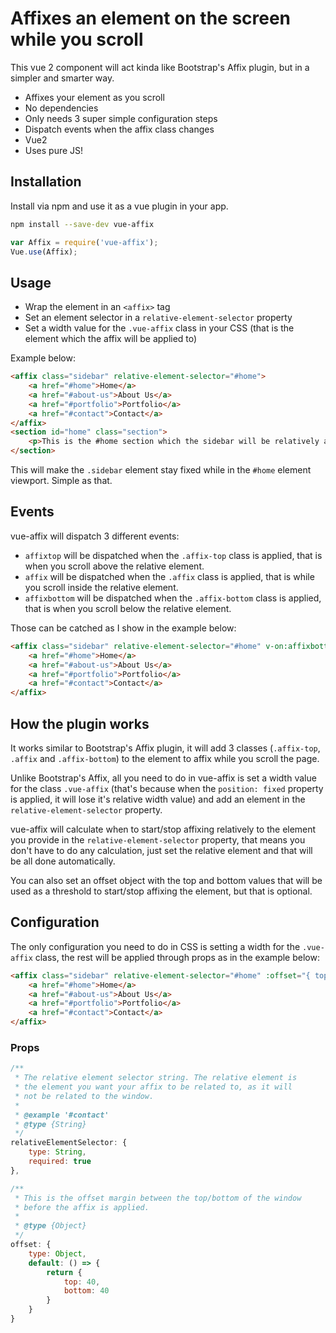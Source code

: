 # Affixes an element on the screen while you scroll
This vue 2 component will act kinda like Bootstrap's Affix plugin, but in a simpler and smarter way.

 - Affixes your element as you scroll
 - No dependencies
 - Only needs 3 super simple configuration steps
 - Dispatch events when the affix class changes
 - Vue2
 - Uses pure JS!

## Installation
Install via npm and use it as a vue plugin in your app.

```bash
npm install --save-dev vue-affix
```
```js
var Affix = require('vue-affix');
Vue.use(Affix);
```

## Usage
 - Wrap the element in an `<affix>` tag
 - Set an element selector in a `relative-element-selector` property
 - Set a width value for the `.vue-affix` class in your CSS (that is the element which the affix will be applied to)

Example below:

```html
<affix class="sidebar" relative-element-selector="#home">
    <a href="#home">Home</a>
    <a href="#about-us">About Us</a>
    <a href="#portfolio">Portfolio</a>
    <a href="#contact">Contact</a>
</affix>
<section id="home" class="section">
    <p>This is the #home section which the sidebar will be relatively affixed!</p>
</section>
```

This will make the `.sidebar` element stay fixed while in the `#home` element viewport. Simple as that.

## Events
vue-affix will dispatch 3 different events:
 - `affixtop` will be dispatched when the `.affix-top` class is applied, that is when you scroll above the relative element.
 - `affix` will be dispatched when the `.affix` class is applied, that is while you scroll inside the relative element.
 - `affixbottom` will be dispatched when the `.affix-bottom` class is applied, that is when you scroll below the relative element.

Those can be catched as I show in the example below:
```html
<affix class="sidebar" relative-element-selector="#home" v-on:affixbottom="yourFunction()">
    <a href="#home">Home</a>
    <a href="#about-us">About Us</a>
    <a href="#portfolio">Portfolio</a>
    <a href="#contact">Contact</a>
</affix>
```

## How the plugin works
It works similar to Bootstrap's Affix plugin, it will add 3 classes (`.affix-top`, `.affix` and `.affix-bottom`) to the element to affix while you scroll the page.

Unlike Bootstrap's Affix, all you need to do in vue-affix is set a width value for the class `.vue-affix` (that's because when the `position: fixed` property is applied, it will lose it's relative width value) and add an element in the `relative-element-selector` property.

vue-affix will calculate when to start/stop affixing relatively to the element you provide in the `relative-element-selector` property, that means you don't have to do any calculation, just set the relative element and that will be all done automatically.

You can also set an offset object with the top and bottom values that will be used as a threshold to start/stop affixing the element, but that is optional.

## Configuration
The only configuration you need to do in CSS is setting a width for the `.vue-affix` class, the rest will be applied through props as in the example below:
``` html
<affix class="sidebar" relative-element-selector="#home" :offset="{ top: 40, bottom: 40}">
    <a href="#home">Home</a>
    <a href="#about-us">About Us</a>
    <a href="#portfolio">Portfolio</a>
    <a href="#contact">Contact</a>
</affix>
```

### Props
``` javascript
/**
 * The relative element selector string. The relative element is
 * the element you want your affix to be related to, as it will
 * not be related to the window.
 *
 * @example '#contact'
 * @type {String}
 */
relativeElementSelector: {
    type: String,
    required: true
},

/**
 * This is the offset margin between the top/bottom of the window
 * before the affix is applied.
 *
 * @type {Object}
 */
offset: {
    type: Object,
    default: () => {
        return {
            top: 40,
            bottom: 40
        }
    }
}
```
